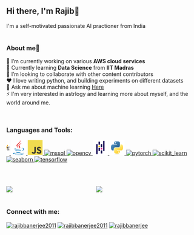 
  <h2> Hi there, I'm Rajib👋 </h2>
I'm a self-motivated passionate AI practioner from India<br /><br />



 
 <h3 align="left">About me👋 </h3>
 <p align="left">
     🔭 I’m currently working on various <b>AWS cloud services</b> <br />
     🌱 Currently learning <b>Data Science</b> from <b>IIT Madras</b> <br />
     👯 I’m looking to collaborate with other content contributors <br />
     ❤️ I love writing python, and building experiments on different datasets <br />
     💬 Ask me about machine learning <a href="https://github.com/rajibbanerjee/rajibbanerjee/issues">Here</a><br />
     ⚡ I'm very interested in astrlogy and learning more about myself, and the world around me.<br />
 </p>
 <br />
 <p align="left">
  <h3 align="left">Languages and Tools:</h3>
 <a href="https://aws.amazon.com" target="_blank" rel="noreferrer"> 
<img src="https://raw.githubusercontent.com/devicons/devicon/master/icons/amazonwebservices/amazonwebservices-original-wordmark.svg" alt="aws" width="8&" height="40"/> </a>  <a href="https://www.java.com" target="_blank" rel="noreferrer"> 
<img src="https://raw.githubusercontent.com/devicons/devicon/master/icons/java/java-original.svg" alt="java" width="40" height="40"/> </a>  <a href="https://developer.mozilla.org/en-US/docs/Web/JavaScript" target="_blank" rel="noreferrer"> <img src="https://raw.githubusercontent.com/devicons/devicon/master/icons/javascript/javascript-original.svg" alt="javascript" width="40" height="40"/> </a> <a href="https://www.microsoft.com/en-us/sql-server" target="_blank" rel="noreferrer"> <img src="https://www.svgrepo.com/show/303229/microsoft-sql-server-logo.svg" alt="mssql" width="40" height="40"/> </a> <a href="https://opencv.org/" target="_blank" rel="noreferrer"> <img src="https://www.vectorlogo.zone/logos/opencv/opencv-icon.svg" alt="opencv" width="40" height="40"/> </a> <a href="https://pandas.pydata.org/" target="_blank" rel="noreferrer"> <img src="https://raw.githubusercontent.com/devicons/devicon/2ae2a900d2f041da66e950e4d48052658d850630/icons/pandas/pandas-original.svg" alt="pandas" width="40" height="40"/> </a>  <a href="https://www.python.org" target="_blank" rel="noreferrer"> <img src="https://raw.githubusercontent.com/devicons/devicon/master/icons/python/python-original.svg" alt="python" width="40" height="40"/> </a> <a href="https://pytorch.org/" target="_blank" rel="noreferrer"> <img src="https://www.vectorlogo.zone/logos/pytorch/pytorch-icon.svg" alt="pytorch" width="40" height="40"/> </a> <a href="https://scikit-learn.org/" target="_blank" rel="noreferrer"> <img src="https://upload.wikimedia.org/wikipedia/commons/0/05/Scikit_learn_logo_small.svg" alt="scikit_learn" width="40" height="40"/> </a> <a href="https://seaborn.pydata.org/" target="_blank" rel="noreferrer"> <img src="https://seaborn.pydata.org/_images/logo-mark-lightbg.svg" alt="seaborn" width="40" height="40"/> </a> <a href="https://www.tensorflow.org" target="_blank" rel="noreferrer"> <img src="https://www.vectorlogo.zone/logos/tensorflow/tensorflow-icon.svg" alt="tensorflow" width="40" height="40"/> </a> 
</p>
 <br />
 <br />
<p align="left">
<img width="47%" align="left" src="https://github-readme-stats.vercel.app/api?username=rajibbanerjee&show_icons=true&theme=radical" />
<img  width="48%" align="left" src="https://github-readme-stats.vercel.app/api/top-langs/?username=rajibbanerjee&layout=compact" /> 
</p>


 <br />
 <br />
 <p align="left">
<h3 align="left">Connect with me:</h3>
<a href="https://www.linkedin.com/in/rajibbnerjee/" target="blank"><img align="center" src="https://raw.githubusercontent.com/rahuldkjain/github-profile-readme-generator/master/src/images/icons/Social/linked-in-alt.svg" alt="rajibbanerjee2011" height="30" width="40" /></a> <a href="https://www.facebook.com/rajib.banerjee.54966/" target="blank"><img align="center" src="https://raw.githubusercontent.com/rahuldkjain/github-profile-readme-generator/master/src/images/icons/Social/facebook.svg" alt="rajibbanerjee2011" height="30" width="40" /></a> <a href="https://github.com/rajibbanerjee" target="blank"><img align="center" src="https://img.shields.io/badge/GitHub-100000?style=for-the-badge&logo=github&logoColor=white" alt="rajibbanerjee" height="30" width="70" /></a>
</p>

